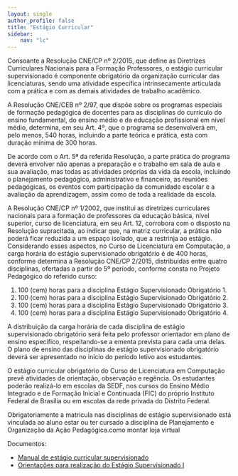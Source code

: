 ```yaml
---
layout: single
author_profile: false
title: "Estágio Curricular"
sidebar:
    nav: "lc"
---
```


Consoante a Resolução CNE/CP nº 2/2015, que define as Diretrizes Curriculares Nacionais para a Formação Professores, o estágio curricular supervisionado é componente obrigatório da organização curricular das licenciaturas, sendo uma atividade específica intrinsecamente articulada com a prática e com as demais atividades de trabalho acadêmico. 

A Resolução CNE/CEB nº 2/97, que dispõe sobre os programas especiais de formação pedagógica de docentes para as disciplinas do currículo do ensino fundamental, do ensino médio e da educação profissional em nível médio, determina, em seu Art. 4º, que o programa se desenvolverá em, pelo menos, 540 horas, incluindo a parte teórica e prática, esta com duração mínima de 300 horas. 

De acordo com o Art. 5ª da referida Resolução, a parte prática do programa deverá envolver não apenas a preparação e o trabalho em sala de aula e sua avaliação, mas todas as atividades próprias da vida da escola, incluindo o planejamento pedagógico, administrativo e financeiro, as reuniões pedagógicas, os eventos com participação da comunidade escolar e a avaliação da aprendizagem, assim como de toda a realidade da escola. 

A Resolução CNE/CP nº 1/2002, que institui as diretrizes curriculares nacionais para a formação de professores da educação básica, nível superior, curso de licenciatura, em seu Art. 12, corrobora com o disposto na Resolução supracitada, ao indicar que, na matriz curricular, a prática não poderá ficar reduzida a um espaço isolado, que a restrinja ao estágio. Considerando esses aspectos, no Curso de Licenciatura em Computação, a carga horária do estágio supervisionado obrigatório é de 400 horas, conforme determina a Resolução CNE/CP 2/2015, distribuídas entre quatro disciplinas, ofertadas a partir do 5º período, conforme consta no Projeto Pedagógico do referido curso: 

1. 100 (cem) horas para a disciplina Estágio Supervisionado Obrigatório 1. 
2. 100 (cem) horas para a disciplina Estágio Supervisionado Obrigatório 2. 
3. 100 (cem) horas para a disciplina Estágio Supervisionado Obrigatório 3. 
4. 100 (cem) horas para a disciplina Estágio Supervisionado Obrigatório 4. 
   
A distribuição da carga horária de cada disciplina de estágio supervisionado obrigatório será feita pelo professor orientador em plano de ensino específico, respeitando-se a ementa prevista para cada uma delas. O plano de ensino das disciplinas de estágio supervisionado obrigatório deverá ser apresentado no início do período letivo aos estudantes.  

O estágio curricular obrigatório do Curso de Licenciatura em Computação prevê atividades de orientação, observação e regência. Os estudantes poderão realizá-lo em escolas da SEDF, nos cursos do Ensino Médio Integrado e de Formação Inicial e Continuada (FIC) do próprio Instituto Federal de Brasília ou em escolas da rede privada do Distrito Federal. 

Obrigatoriamente a matricula nas disciplinas de estágio supervisionado está vinculada ao aluno estar ou ter cursado a disciplina de Planejamento e Organização da Ação Pedagógica.como montar loja virtual

Documentos: 
- [Manual de estágio curricular supervisionado]({{site.baseurl}}/assets/lc/manual-estagio-supervisionado.pdf)
- [Orientações para realização do Estágio Supervisionado I]({{site.baseurl}}/assets/lc/orientacoes-realizacao-estagio-supervisionado-1.pdf)